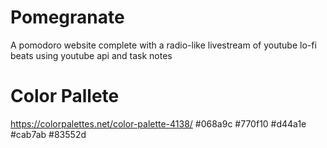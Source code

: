 # Pomegranate
A pomodoro website complete with a radio-like livestream of youtube lo-fi beats using youtube api and task notes

# Color Pallete
https://colorpalettes.net/color-palette-4138/
#068a9c
#770f10
#d44a1e
#cab7ab
#83552d

